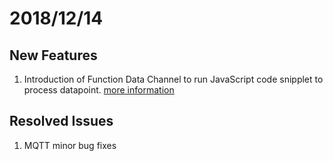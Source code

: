 # 2018/12/14

## New Features
1. Introduction of Function Data Channel to run JavaScript code snipplet to process datapoint. [more information](../tutorial/function_data_channel_tutorial)

## Resolved Issues
1. MQTT minor bug fixes
